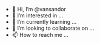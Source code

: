 - 👋 Hi, I’m @vansandor
- 👀 I’m interested in ...
- 🌱 I’m currently learning ...
- 💞️ I’m looking to collaborate on ...
- 📫 How to reach me ...

<!---
vansandor/vansandor is a ✨ special ✨ repository because its `README.md` (this file) appears on your GitHub profile.
You can click the Preview link to take a look at your changes.
--->
